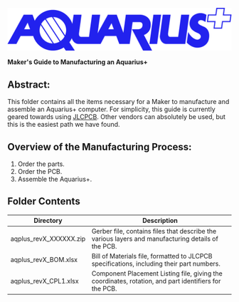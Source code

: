 ![Aquarius+ Logo](../EndUser/images/aquarius_plus_logo_BLUE.png)

**Maker's Guide to Manufacturing an Aquarius+**

## Abstract:

This folder contains all the items necessary for a Maker to manufacture and assemble an Aquarius+ computer. For simplicity, this guide is currently geared towards using [JLCPCB](https://jlcpcb.com). Other vendors can absolutely be used, but this is the easiest path we have found.

## Overview of the Manufacturing Process:

1. Order the parts.
2. Order the PCB.
3. Assemble the Aquarius+.

## Folder Contents

| Directory              | Description                                                                                           |
| ---------------------- | ----------------------------------------------------------------------------------------------------- |
| aqplus_revX_XXXXXX.zip | Gerber file, contains files that describe the various layers and manufacturing details of the PCB.    |
| aqplus_revX_BOM.xlsx   | Bill of Materials file, formatted to JLCPCB specifications, including their part numbers.             |
| aqplus_revX_CPL1.xlsx  | Component Placement Listing file, giving the coordinates, rotation, and part identifiers for the PCB. |
